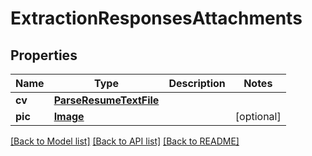 # ExtractionResponsesAttachments


## Properties
Name | Type | Description | Notes
------------ | ------------- | ------------- | -------------
**cv** | [**ParseResumeTextFile**](ParseResumeTextFile.md) |  | 
**pic** | [**Image**](Image.md) |  | [optional] 

[[Back to Model list]](../README.md#documentation-for-models) [[Back to API list]](../README.md#documentation-for-api-endpoints) [[Back to README]](../README.md)


